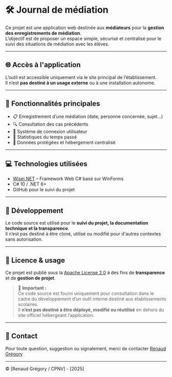 # 🛠️ Journal de médiation

Ce projet est une application web destinée aux **médiateurs** pour la **gestion des enregistrements de médiation**.  
L’objectif est de proposer un espace simple, sécurisé et centralisé pour le suivi des situations de médiation avec les élèves.

---

## 🌐 Accès à l'application

L’outil est accessible uniquement via le site principal de l’établissement.  
Il n’est **pas destiné à un usage externe** ou à une installation autonome.

---

## 🧩 Fonctionnalités principales

- 📋 Enregistrement d’une médiation (date, personne concernée, sujet…)
- 🔍 Consultation des cas précédents
- 👤 Système de connexion utilisateur
- 📅 Statistiques du temps passé
- 🔐 Données protégées et hébergement centralisé

---

## 💻 Technologies utilisées

- [Wisej.NET](https://wisej.com/) – Framework Web C# basé sur WinForms
- C# 10 / .NET 6+
- GitHub pour le suivi du projet

---

## 🚧 Développement

Le code source est utilisé pour le **suivi du projet, la documentation technique et la transparence**.  
Il n’est pas destiné à être cloné, utilisé ou modifié pour d'autres contextes sans autorisation.

---

## 📄 Licence & usage

Ce projet est publié sous la [Apache License 2.0](LICENSE) à des fins de **transparence** et de **gestion de projet**.

> 🛑 **Important :**  
> Ce code source est fourni uniquement pour consultation dans le cadre du développement d’un outil interne destiné aux établissements scolaires.  
> Il **n’est pas destiné à être déployé, modifié ou réutilisé** en dehors du site officiel hébergeant l’application.

---

## 🤝 Contact

Pour toute question, suggestion ou signalement, merci de contacter [Renaud Grégory](gregory.renaud@eduvaud.ch)

---

© [Renaud Grégory / CPNV] - [2025]
